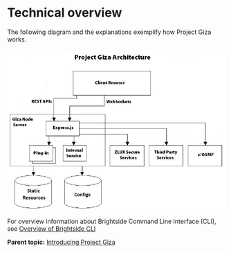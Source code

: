 # Technical overview

The following diagram and the explanations exemplify how Project Giza works.

![diagram](../images/mvd/zluxserverarchitecture.jpg)

For overview information about Brightside Command Line Interface (CLI), see [Overview of Brightside CLI](cli-releasenotes.md)

**Parent topic:** [Introducing Project Giza](../topics/introduction.md)
